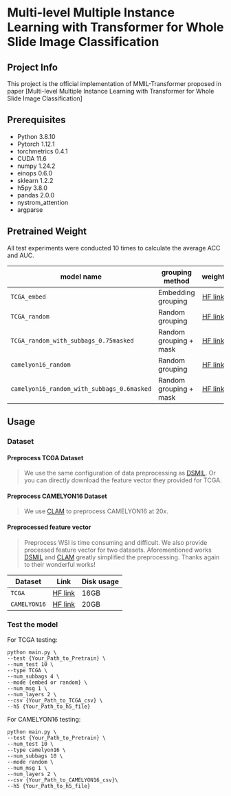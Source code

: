 # Multi-level Multiple Instance Learning with Transformer for Whole Slide Image Classification

## Project Info
This project is the official implementation of MMIL-Transformer proposed in paper [Multi-level Multiple Instance Learning with Transformer for Whole Slide Image Classification]

## Prerequisites

* Python 3.8.10
* Pytorch 1.12.1
* torchmetrics 0.4.1
* CUDA 11.6
* numpy 1.24.2
* einops 0.6.0
* sklearn 1.2.2
* h5py 3.8.0
* pandas 2.0.0
* nystrom_attention
* argparse

## Pretrained Weight
All test experiments were conducted 10 times to calculate the average ACC and AUC.
<div align="center">

| model name | grouping method | weight | ACC | AUC |
|------------|-----|:------:|----|----|
| `TCGA_embed`|Embedding grouping|[HF link](https://huggingface.co/RJKiseki/MMIL-Transformrt/blob/main/TCGA_embed.pt) | 93.15% | 98.97% |
| `TCGA_random`|Random grouping|[HF link](https://huggingface.co/RJKiseki/MMIL-Transformrt/blob/main/TCGA_random.pt) | 94.37%| 99.04% |
| `TCGA_random_with_subbags_0.75masked`|Random grouping + mask|[HF link](https://huggingface.co/RJKiseki/MMIL-Transformrt/blob/main/TCGA_random_mask_0.75.pt) | 93.95%| 99.02% |
| `camelyon16_random`|Random grouping|[HF link](https://huggingface.co/RJKiseki/MMIL-Transformrt/blob/main/camelyon16_random.pt) | 91.78% | 94.07% |
| `camelyon16_random_with_subbags_0.6masked`| Random grouping + mask|[HF link](https://huggingface.co/RJKiseki/MMIL-Transformrt/blob/main/camelyon16_mask_0.6.pt) | 93.41% | 94.74% |
</div>


## Usage
  ### Dataset

   #### Preprocess TCGA Dataset

>We use the same configuration of data preprocessing as [DSMIL](https://github.com/binli123/dsmil-wsi). Or you can directly download the feature vector they provided for TCGA.

   #### Preprocess CAMELYON16 Dataset

>We use [CLAM](https://github.com/mahmoodlab/CLAM/tree/master) to preprocess CAMELYON16 at 20x.

   #### Preprocessed feature vector

>Preprocess WSI is time consuming and difficult. We also provide processed feature vector for two datasets. Aforementioned works [DSMIL](https://github.com/binli123/dsmil-wsi) and [CLAM](https://github.com/mahmoodlab/CLAM/tree/master) 
greatly simplified the preprocessing. Thanks again to their wonderful works!

<div align="center">
  
| Dataset | Link | Disk usage |
|------------|:-----:|----|
| `TCGA`|[HF link](https://huggingface.co/datasets/RJKiseki/TCGA)| 16GB |
| `CAMELYON16`|[HF link](https://huggingface.co/datasets/RJKiseki/CAMELYON16)|20GB|
</div>


### Test the model

For TCGA testing:
```
python main.py \
--test {Your_Path_to_Pretrain} \
--num_test 10 \
--type TCGA \
--num_subbags 4 \
--mode {embed or random} \
--num_msg 1 \
--num_layers 2 \
--csv {Your_Path_to_TCGA_csv} \
--h5 {Your_Path_to_h5_file}
```


For CAMELYON16 testing:
```
python main.py \
--test {Your_Path_to_Pretrain} \
--num_test 10 \
--type camelyon16 \
--num_subbags 10 \
--mode random \
--num_msg 1 \
--num_layers 2 \
--csv {Your_Path_to_CAMELYON16_csv}\
--h5 {Your_Path_to_h5_file}
```
